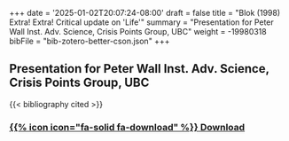 +++
date = '2025-01-02T20:07:24-08:00'
draft = false
title = "Blok (1998) Extra! Extra! Critical update on 'Life'"
summary = "Presentation for Peter Wall Inst. Adv. Science, Crisis Points Group, UBC"
weight = -19980318 
bibFile = "bib-zotero-better-cson.json"
+++
<!-- Must include "bib" in filename: https://labs.loupbrun.ca/hugo-cite/usage/ -->

## Presentation for Peter Wall Inst. Adv. Science, Crisis Points Group, UBC

<!-- 
{{< cite "blokExtra1998" >}}
 -->
{{< bibliography cited >}}


### [{{% icon icon="fa-solid fa-download" %}} Download](../blok98b.pdf)